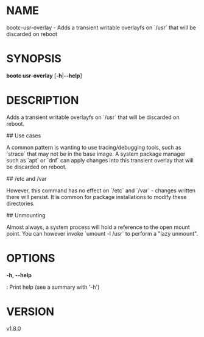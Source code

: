 # NAME

bootc-usr-overlay - Adds a transient writable overlayfs on \`/usr\` that
will be discarded on reboot

# SYNOPSIS

**bootc usr-overlay** \[**-h**\|**\--help**\]

# DESCRIPTION

Adds a transient writable overlayfs on \`/usr\` that will be discarded
on reboot.

\## Use cases

A common pattern is wanting to use tracing/debugging tools, such as
\`strace\` that may not be in the base image. A system package manager
such as \`apt\` or \`dnf\` can apply changes into this transient overlay
that will be discarded on reboot.

\## /etc and /var

However, this command has no effect on \`/etc\` and \`/var\` - changes
written there will persist. It is common for package installations to
modify these directories.

\## Unmounting

Almost always, a system process will hold a reference to the open mount
point. You can however invoke \`umount -l /usr\` to perform a \"lazy
unmount\".

# OPTIONS

**-h**, **\--help**

:   Print help (see a summary with \'-h\')

# VERSION

v1.8.0
